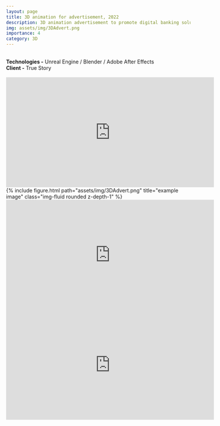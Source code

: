 ```yaml
---
layout: page
title: 3D animation for advertisement, 2022
description: 3D animation advertisement to promote digital banking solution.
img: assets/img/3DAdvert.png
importance: 4
category: 3D
---
```

<br>
<b>Technologies -</b> Unreal Engine / Blender / Adobe After Effects <br>
<b>Client -</b> True Story <br>
<br>
<div class="row">
        <iframe width="568" height="300" src="https://www.youtube.com/embed/Ga_00vLbBfM" frameborder="0"> </iframe>
        {% include figure.html path="assets/img/3DAdvert.png" title="example image" class="img-fluid rounded z-depth-1" %}
</div>
<div class="row">
    <div class="col-sm mt-3 mt-md-0">
        <iframe width="568" height="300" src="https://www.youtube.com/embed/a2B09rQxUgw" frameborder="0"> </iframe>
        <iframe width="568" height="300" src="https://www.youtube.com/embed/yX0jKFJn0Sw" frameborder="0"> </iframe>
</div>


